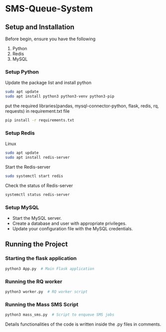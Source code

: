 # SMS-Queue-System

## Setup and Installation
Before begin, ensure you have the following
1. Python
2. Redis
3. MySQL

### Setup Python
Update the package list and install python
```sh
sudo apt update
sudo apt install python3 python3-venv python3-pip
```
put the required libraries(pandas, mysql-connector-python, flask, redis, rq, requests) in requirement.txt file
```sh
pip install -r requirements.txt
```

### Setup Redis
Linux
```sh
sudo apt update
sudo apt install redis-server
```
Start the Redis-server
```sh
sudo systemctl start redis
```
Check the status of Redis-server
```sh
systemctl status redis-server
```
### Setup MySQL
- Start the MySQL server.
- Create a database and user with appropriate privileges.
- Update your configuration file with the MySQL credentials.

## Running the Project
### Starting the flask application
```sh
python3 App.py  # Main Flask application
```
### Running the RQ worker
```sh
python3 worker.py  # RQ worker script
```
### Running the Mass SMS Script
```sh
python3 mass_sms.py  # Script to enqueue SMS jobs
```

Details functionalities of the code is written inside the .py files in comments.






